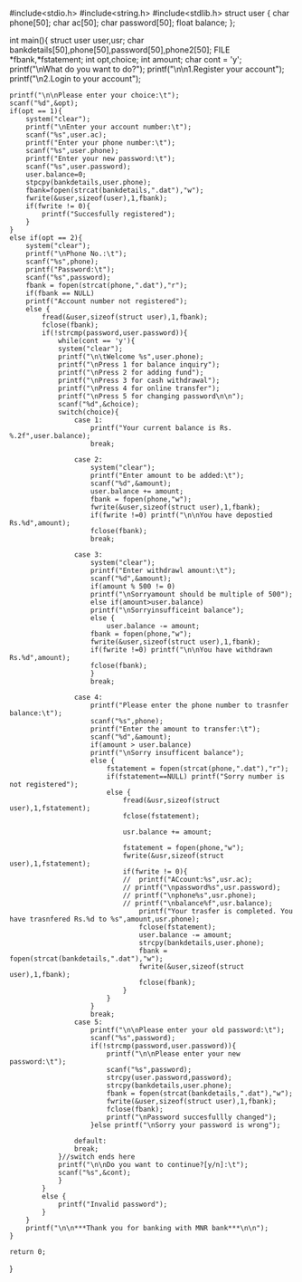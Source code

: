 #include<stdio.h>
#include<string.h>
#include<stdlib.h>
struct user {
	char phone[50];
	char ac[50];
	char password[50];
	float balance;
};

int main(){
	struct user user,usr;
	char bankdetails[50],phone[50],password[50],phone2[50];
	FILE *fbank,*fstatement;
	int opt,choice;
	int amount;
	char cont = 'y';
	printf("\nWhat do you want to do?");
	printf("\n\n1.Register your account");
	printf("\n2.Login to your account");

	printf("\n\nPlease enter your choice:\t");
	scanf("%d",&opt);
	if(opt == 1){
		system("clear");
		printf("\nEnter your account number:\t");
		scanf("%s",user.ac);
		printf("Enter your phone number:\t");
		scanf("%s",user.phone);
		printf("Enter your new password:\t");
		scanf("%s",user.password);
		user.balance=0;
		stpcpy(bankdetails,user.phone);
		fbank=fopen(strcat(bankdetails,".dat"),"w");
		fwrite(&user,sizeof(user),1,fbank);
		if(fwrite != 0){
			printf("Succesfully registered");
		}
	}
	else if(opt == 2){
		system("clear");
		printf("\nPhone No.:\t");
		scanf("%s",phone);
		printf("Password:\t");
		scanf("%s",password);
		fbank = fopen(strcat(phone,".dat"),"r");
		if(fbank == NULL)
		printf("Account number not registered");
		else {
			fread(&user,sizeof(struct user),1,fbank);
			fclose(fbank);
			if(!strcmp(password,user.password)){
				while(cont == 'y'){
				system("clear");
				printf("\n\tWelcome %s",user.phone);
				printf("\nPress 1 for balance inquiry");
				printf("\nPress 2 for adding fund");
				printf("\nPress 3 for cash withdrawal");
				printf("\nPress 4 for online transfer");
				printf("\nPress 5 for changing password\n\n");
				scanf("%d",&choice);
				switch(choice){
					case 1:
						printf("Your current balance is Rs. %.2f",user.balance);
						break;

					case 2:
						system("clear");
						printf("Enter amount to be added:\t");
						scanf("%d",&amount);
						user.balance += amount;
						fbank = fopen(phone,"w");
						fwrite(&user,sizeof(struct user),1,fbank);
						if(fwrite !=0) printf("\n\nYou have depostied Rs.%d",amount);
						fclose(fbank);
						break;

					case 3:
						system("clear");
						printf("Enter withdrawl amount:\t");
						scanf("%d",&amount);
						if(amount % 500 != 0)
						printf("\nSorryamount should be multiple of 500");
						else if(amount>user.balance)
						printf("\nSorryinsufficeint balance");
						else {
							user.balance -= amount;
						fbank = fopen(phone,"w");
						fwrite(&user,sizeof(struct user),1,fbank);
						if(fwrite !=0) printf("\n\nYou have withdrawn Rs.%d",amount);
						fclose(fbank);
						}
						break;

					case 4:
						printf("Please enter the phone number to trasnfer balance:\t");
						scanf("%s",phone);
						printf("Enter the amount to transfer:\t");
						scanf("%d",&amount);
						if(amount > user.balance)
						printf("\nSorry insufficent balance");
						else {
							fstatement = fopen(strcat(phone,".dat"),"r");
							if(fstatement==NULL) printf("Sorry number is not registered");
							else {
								fread(&usr,sizeof(struct user),1,fstatement);
								fclose(fstatement);

								usr.balance += amount;

								fstatement = fopen(phone,"w");
								fwrite(&usr,sizeof(struct user),1,fstatement);
								if(fwrite != 0){
								// 	printf("ACcount:%s",usr.ac);
								// printf("\npassword%s",usr.password);
								// printf("\nphone%s",usr.phone);
								// printf("\nbalance%f",usr.balance);
									printf("Your trasfer is completed. You have trasnfered Rs.%d to %s",amount,usr.phone);
									fclose(fstatement);
									user.balance -= amount;
									strcpy(bankdetails,user.phone);
									fbank = fopen(strcat(bankdetails,".dat"),"w");
									fwrite(&user,sizeof(struct user),1,fbank);
									fclose(fbank);
								}
							}
						}
						break;
					case 5:
						printf("\n\nPlease enter your old password:\t");
						scanf("%s",password);
						if(!strcmp(password,user.password)){
							printf("\n\nPlease enter your new password:\t");
							scanf("%s",password);
							strcpy(user.password,password);
							strcpy(bankdetails,user.phone);
							fbank = fopen(strcat(bankdetails,".dat"),"w");
							fwrite(&user,sizeof(struct user),1,fbank);
							fclose(fbank);
							printf("\nPassword succesfullly changed");
						}else printf("\nSorry your password is wrong");

					default:
					break;
				}//switch ends here
				printf("\n\nDo you want to continue?[y/n]:\t");
				scanf("%s",&cont);
				}
			}
			else {
				printf("Invalid password");
			}
		}
		printf("\n\n***Thank you for banking with MNR bank***\n\n");
	}

	return 0;
}
